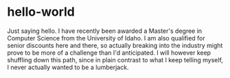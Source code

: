 # hello-world
Just saying hello.
I have recently been awarded a Master's degree in Computer Science from the University of Idaho. I am also qualified for senior discounts here and there, so actually breaking into the industry might prove to be more of a challenge than I'd anticipated. I will however keep shuffling down this path, since in plain contrast to what I keep telling myself, I never actually wanted to be a lumberjack.
